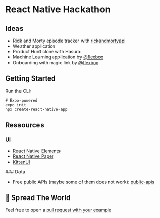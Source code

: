 # React Native Hackathon

## Ideas

- Rick and Morty episode tracker with [rickandmortyapi](https://rickandmortyapi.com/)
- Weather application
- Product Hunt clone with Hasura
- Machine Learning application by [@flexbox](https://github.com/flexbox/machine-learning-with-javascript/tree/master/vision)
- Onboarding with magic.link by [@flexbox](https://github.com/flexbox/react-native-workshop/tree/main/bootcamp-hackathon/onboarding)

## Getting Started

Run the CLI:
```
# Expo-powered
expo init
npx create-react-native-app
```

## Ressources

### UI

- [React Native Elements](https://reactnativeelements.com/docs/)
- [React Native Paper](https://callstack.github.io/react-native-paper/)
- [KittenUI](https://akveo.github.io/react-native-ui-kitten/docs/guides/getting-started#manual-installation)

### Data

- Free public APIs (maybe some of them does not work): [public-apis](https://public-apis.io/)

## 🚀 Spread The World

Feel free to open a [pull request with your example](https://github.com/flexbox/react-native-workshop/tree/main/bootcamp-hackathon)

